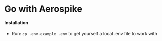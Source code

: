 # Go with Aerospike

#### Installation

- Run: `cp .env.example .env` to get yourself a local .env file to work with
